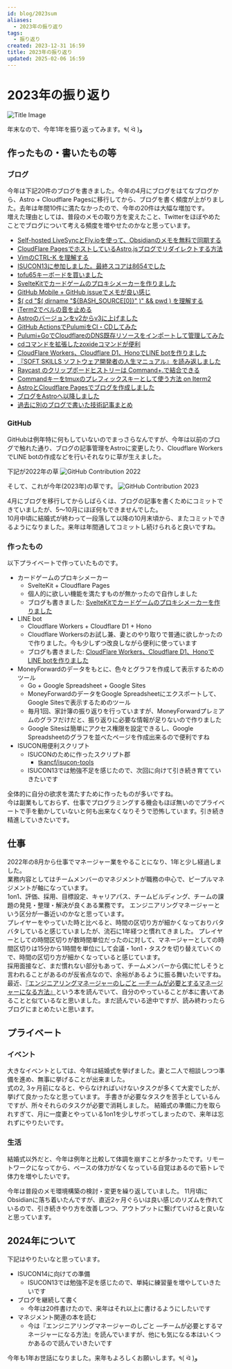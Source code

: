 ```yaml
---
id: blog/2023sum
aliases:
  - 2023年の振り返り
tags:
  - 振り返り
created: 2023-12-31 16:59
title: 2023年の振り返り
updated: 2025-02-06 16:59
---
```


# 2023年の振り返り

![Title Image](https://i.gyazo.com/c1486102d84730f1d1a744ac70455841.png)

年末なので、今年1年を振り返ってみます。٩( ᐛ )و

## 作ったもの・書いたもの等

### ブログ

今年は下記20件のブログを書きました。今年の4月にブログをはてなブログから、Astro + Cloudflare Pagesに移行してから、ブログを書く頻度が上がりました。去年は年間10件に満たなかったので、今年の20件は大幅な増加です。  
増えた理由としては、普段のメモの取り方を変えたこと、Twitterをほぼやめたことでブログについて考える頻度を増やせたのかなと思っています。

- [Self-hosted LiveSyncとFly.ioを使って、Obsidianのメモを無料で同期する](https://tkancf.com/blog/sync-obsidian-notes-self-hosted-livesync-flyio)
- [CloudFlare PagesでホストしているAstro.jsブログでリダイレクトする方法](https://tkancf.com/blog/setting-up-redirects-astro-cloudflare-pages)
- [VimのCTRL-K <Space>を理解する](https://tkancf.com/blog/understanding-vim-ctrl-k-space)
- [ISUCON13に参加しました。最終スコアは8654でした](https://tkancf.com/blog/isucon13-report)
- [tofu65キーボードを買いました](https://tkancf.com/blog/tofu65-keyboard-review)
- [SvelteKitでカードゲームのプロキシメーカーを作りました](https://tkancf.com/blog/created-card-game-proxy-with-sveltekit)
- [GitHub Mobile + GitHub issueでメモが良い感じ](https://tkancf.com/blog/github-mobile-and-issues-as-memo)
- [$( cd "$( dirname "${BASH_SOURCE[0]}" )" && pwd ) を理解する](https://tkancf.com/blog/understanding-bash-source)
- [iTerm2でベルの音を止める](https://tkancf.com/blog/mute-iterm2-bell)
- [Astroのバージョンをv2からv3に上げました](https://tkancf.com/blog/update-astro-v2-to-v3)
- [GitHub ActionsでPulumiをCI・CDしてみた](https://tkancf.com/blog/trying-cicd-with-pulumi-github-actions)
- [Pulumi+GoでCloudflareのDNS既存リソースをインポートして管理してみた](https://tkancf.com/blog/managing-cloudflare-dns-with-pulumi-go)
- [cdコマンドを拡張したzoxideコマンドが便利](https://tkancf.com/blog/zoxide-convenient-cd-extension)
- [CloudFlare Workers、Cloudflare D1、HonoでLINE botを作りました](https://tkancf.com/blog/creating-line-bot-with-cloudflare-workers-d1-and-hono)
- [『SOFT SKILLS ソフトウェア開発者の人生マニュアル』を読み返しました](https://tkancf.com/blog/rereading-soft-skills)
- [Raycast のクリップボードヒストリーは Command+.で結合できる](https://tkancf.com/blog/raycast-clipboard-history-command-period)
- [Commandキーをtmuxのプレフィックスキーとして使う方法 on Iterm2](https://tkancf.com/blog/command-key-as-tmux-prefix)
- [AstroとCloudflare Pagesでブログを作成しました](https://tkancf.com/blog/astro-and-cloudflare-pages-blog-creation)
- [ブログをAstroへ以降しました](https://tkancf.com/blog/migrated-blog-to-astro)
- [過去に別のブログで書いた技術記事まとめ](https://tkancf.com/blog/past-technical-articles-collection)

### GitHub

GitHubは例年特に何もしていないのでまっさらなんですが、今年は以前のブログで触れた通り、ブログの記事管理をAstroに変更したり、Cloudflare WorkersでLINE botの作成などを行いそれなりに草が生えました。

下記が2022年の草
![GitHub Contribution 2022](https://i.gyazo.com/7da2fbabdbcf2d5857bb12f1d8d7cd47.png)

そして、これが今年(2023年)の草です。
![GitHub Contribution 2023](https://i.gyazo.com/17f0aeabdd6fc5068352a875e307647e.png)

4月にブログを移行してからしばらくは、ブログの記事を書くためにコミットできていましたが、5〜10月にほぼ何もできませんでした。  
10月中頃に結婚式が終わって一段落して以降の10月末頃から、またコミットできるようになりました。来年は年間通してコミットし続けられると良いですね。

### 作ったもの

以下プライベートで作っていたものです。  

- カードゲームのプロキシメーカー
  - SvelteKit + Cloudflare Pages
  - 個人的に欲しい機能を満たすものが無かったので自作しました
  - ブログも書きました: [SvelteKitでカードゲームのプロキシメーカーを作りました](https://tkancf.com/blog/created-card-game-proxy-with-sveltekit)
- LINE bot
  - Cloudflare Workers + Cloudflare D1 + Hono
  - Cloudflare Workersのお試し兼、妻とのやり取りで普通に欲しかったので作りました。今も少しずつ改良しながら便利に使っています
  - ブログも書きました: [CloudFlare Workers、Cloudflare D1、HonoでLINE botを作りました](https://tkancf.com/blog/creating-line-bot-with-cloudflare-workers-d1-and-hono)
- MoneyForwardのデータをもとに、色々とグラフを作成して表示するためのツール
  - Go + Google Spreadsheet + Google Sites
  - MoneyForwardのデータをGoogle Spreadsheetにエクスポートして、Google Sitesで表示するためのツール
  - 毎月1回、家計簿の振り返りを行っていますが、MoneyForwardプレミアムのグラフだけだと、振り返りに必要な情報が足りないので作りました
  - Google Sitesは簡単にアクセス権限を設定できるし、Google Spreadsheetのグラフを並べたページを作成出来るので便利ですね
- ISUCON用便利スクリプト
  - ISUCONのために作ったスクリプト郡
    - [tkancf/isucon-tools](https://github.com/tkancf/isucon-tools)
  - ISUCON13では勉強不足を感じたので、次回に向けて引き続き育てていきたいです

全体的に自分の欲求を満たすために作ったものが多いですね。  
今は副業もしておらず、仕事でプログラミングする機会もほぼ無いのでプライベートで手を動かしていないと何も出来なくなりそうで恐怖しています。引き続き精進していきたいです。

## 仕事

2022年の8月から仕事でマネージャー業をやることになり、1年と少し経過しました。  
業務内容としてはチームメンバーのマネジメントが職務の中心で、ピープルマネジメントが軸になっています。  
1on1、評価、採用、目標設定、キャリアパス、チームビルディング、チームの課題の発見・整理・解決が良くある業務です。
エンジニアリングマネージャーという区分が一番近いのかなと思っています。  
プレイヤーをやっていた時と比べると、時間の区切り方が細かくなっておりバタバタしていると感じていましたが、流石に1年経つと慣れてきました。
プレイヤーとしての時間区切りが数時間単位だったのに対して、マネージャーとしての時間区切りは15分から1時間を単位にして会議・1on1・タスクを切り替えていくので、時間の区切り方が細かくなっていると感じています。  
採用面接など、まだ慣れない部分もあって、チームメンバーから偶に忙しそうと言われることがあるのが反省点なので、余裕があるように振る舞いたいですね。  
最近、[『エンジニアリングマネージャーのしごと ―チームが必要とするマネージャーになる方法』](https://amzn.to/47ncyHk)という本を読んでいて、自分のやっていることが本に書いてあることと似ているなと思いました。まだ読んでいる途中ですが、読み終わったらブログにまとめたいと思います。

## プライベート

### イベント

大きなイベントとしては、今年は結婚式を挙げました。妻と二人で相談しつつ準備を進め、無事に挙げることが出来ました。  
式の2, 3ヶ月前になると、やらなければいけないタスクが多くて大変でしたが、挙げて良かったなと思っています。
手書きが必要なタスクを苦手としているんですが、所々それらのタスクが必要で消耗しました。
結婚式の準備に力を取られすぎて、月に一度妻とやっている1on1を少しサボってしまったので、来年は忘れずにやりたいです。

### 生活

結婚式以外だと、今年は例年と比較して体調を崩すことが多かったです。リモートワークになってから、ベースの体力がなくなっている自覚はあるので筋トレで体力を増やしたいです。

今年は普段のメモ環境構築の検討・変更を繰り返していました。
11月頃にObsidianに落ち着いたんですが、直近2ヶ月ぐらいは良い感じのリズムを作れているので、引き続きやり方を改善しつつ、アウトプットに繋げていけると良いなと思っています。

## 2024年について

下記はやりたいなと思っています。

- ISUCON14に向けての準備
  - ISUCON13では勉強不足を感じたので、単純に練習量を増やしていきたいです
- ブログを継続して書く
  - 今年は20件書けたので、来年はそれ以上に書けるようにしたいです
- マネジメント関連の本を読む
  - 今は『エンジニアリングマネージャーのしごと ―チームが必要とするマネージャーになる方法』を読んでいますが、他にも気になる本はいくつかあるので読んでいきたいです

今年も1年お世話になりました。来年もよろしくお願いします。٩( ᐛ )و
